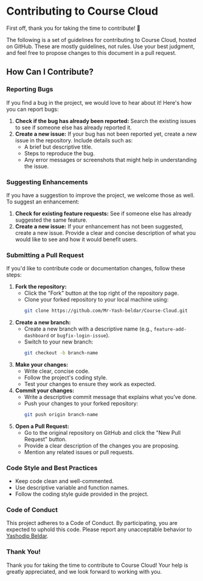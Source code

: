 # Contributing to Course Cloud

First off, thank you for taking the time to contribute! 🎉

The following is a set of guidelines for contributing to Course Cloud, hosted on GitHub. These are mostly guidelines, not rules. Use your best judgment, and feel free to propose changes to this document in a pull request.

## How Can I Contribute?

### Reporting Bugs

If you find a bug in the project, we would love to hear about it! Here's how you can report bugs:

1. **Check if the bug has already been reported:** Search the existing issues to see if someone else has already reported it.
2. **Create a new issue:** If your bug has not been reported yet, create a new issue in the repository. Include details such as:
   - A brief but descriptive title.
   - Steps to reproduce the bug.
   - Any error messages or screenshots that might help in understanding the issue.

### Suggesting Enhancements

If you have a suggestion to improve the project, we welcome those as well. To suggest an enhancement:

1. **Check for existing feature requests:** See if someone else has already suggested the same feature.
2. **Create a new issue:** If your enhancement has not been suggested, create a new issue. Provide a clear and concise description of what you would like to see and how it would benefit users.

### Submitting a Pull Request

If you'd like to contribute code or documentation changes, follow these steps:

1. **Fork the repository:**
   - Click the "Fork" button at the top right of the repository page.
   - Clone your forked repository to your local machine using:
     ```bash
     git clone https://github.com/Mr-Yash-beldar/Course-Cloud.git
     ```
2. **Create a new branch:**
   - Create a new branch with a descriptive name (e.g., `feature-add-dashboard` or `bugfix-login-issue`).
   - Switch to your new branch:
     ```bash
     git checkout -b branch-name
     ```
3. **Make your changes:**
   - Write clear, concise code.
   - Follow the project's coding style.
   - Test your changes to ensure they work as expected.
4. **Commit your changes:**
   - Write a descriptive commit message that explains what you’ve done.
   - Push your changes to your forked repository:
     ```bash
     git push origin branch-name
     ```
5. **Open a Pull Request:**
   - Go to the original repository on GitHub and click the "New Pull Request" button.
   - Provide a clear description of the changes you are proposing.
   - Mention any related issues or pull requests.

### Code Style and Best Practices

- Keep code clean and well-commented.
- Use descriptive variable and function names.
- Follow the coding style guide provided in the project.

### Code of Conduct

This project adheres to a Code of Conduct. By participating, you are expected to uphold this code. Please report any unacceptable behavior to [Yashodip Beldar](mailto:yashodipbeldar@gmail.com).

### Thank You!

Thank you for taking the time to contribute to Course Cloud! Your help is greatly appreciated, and we look forward to working with you.


